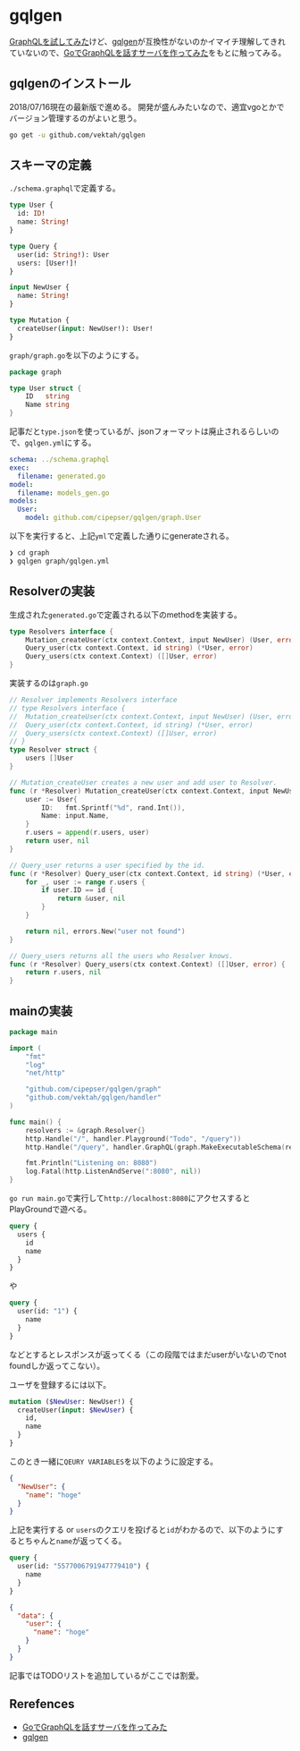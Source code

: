 # gqlgen

[GraphQLを試してみた](https://github.com/cipepser/graphql-sample)けど、[gqlgen](https://github.com/vektah/gqlgen)が互換性がないのかイマイチ理解してきれていないので、[GoでGraphQLを話すサーバを作ってみた](https://qiita.com/ichikawa_0829/items/964682e3450d828968b9)をもとに触ってみる。

## gqlgenのインストール

2018/07/16現在の最新版で進める。
開発が盛んみたいなので、適宜vgoとかでバージョン管理するのがよいと思う。

```sh
go get -u github.com/vektah/gqlgen
```

## スキーマの定義

`./schema.graphql`で定義する。

```graphql
type User {
  id: ID!
  name: String!
}

type Query {
  user(id: String!): User
  users: [User!]!
}

input NewUser {
  name: String!
}

type Mutation {
  createUser(input: NewUser!): User!
}
```

`graph/graph.go`を以下のようにする。

```go
package graph

type User struct {
	ID   string
	Name string
}
```

記事だと`type.json`を使っているが、jsonフォーマットは廃止されるらしいので、`gqlgen.yml`にする。

```yml
schema: ../schema.graphql
exec:
  filename: generated.go
model:
  filename: models_gen.go
models:
  User:
    model: github.com/cipepser/gqlgen/graph.User
```

以下を実行すると、上記`yml`で定義した通りにgenerateされる。

```sh
❯ cd graph
❯ gqlgen graph/gqlgen.yml
```

## Resolverの実装

生成された`generated.go`で定義される以下のmethodを実装する。

```go
type Resolvers interface {
	Mutation_createUser(ctx context.Context, input NewUser) (User, error)
	Query_user(ctx context.Context, id string) (*User, error)
	Query_users(ctx context.Context) ([]User, error)
}
```

実装するのは`graph.go`

```go
// Resolver implements Resolvers interface
// type Resolvers interface {
// 	Mutation_createUser(ctx context.Context, input NewUser) (User, error)
// 	Query_user(ctx context.Context, id string) (*User, error)
// 	Query_users(ctx context.Context) ([]User, error)
// }
type Resolver struct {
	users []User
}

// Mutation_createUser creates a new user and add user to Resolver.
func (r *Resolver) Mutation_createUser(ctx context.Context, input NewUser) (User, error) {
	user := User{
		ID:   fmt.Sprintf("%d", rand.Int()),
		Name: input.Name,
	}
	r.users = append(r.users, user)
	return user, nil
}

// Query_user returns a user specified by the id.
func (r *Resolver) Query_user(ctx context.Context, id string) (*User, error) {
	for _, user := range r.users {
		if user.ID == id {
			return &user, nil
		}
	}

	return nil, errors.New("user not found")
}

// Query_users returns all the users who Resolver knows.
func (r *Resolver) Query_users(ctx context.Context) ([]User, error) {
	return r.users, nil
}
```

## mainの実装

```go
package main

import (
	"fmt"
	"log"
	"net/http"

	"github.com/cipepser/gqlgen/graph"
	"github.com/vektah/gqlgen/handler"
)

func main() {
	resolvers := &graph.Resolver{}
	http.Handle("/", handler.Playground("Todo", "/query"))
	http.Handle("/query", handler.GraphQL(graph.MakeExecutableSchema(resolvers)))

	fmt.Println("Listening on: 8080")
	log.Fatal(http.ListenAndServe(":8080", nil))
}
```

`go run main.go`で実行して`http://localhost:8080`にアクセスするとPlayGroundで遊べる。

```graphql
query {
  users {
    id
    name
  }
}
```

や

```graphql
query {
  user(id: "1") {
    name
  }
}
```

などとするとレスポンスが返ってくる（この段階ではまだuserがいないのでnot foundしか返ってこない）。

ユーザを登録するには以下。

```graphql
mutation ($NewUser: NewUser!) {
  createUser(input: $NewUser) {
    id,
    name
  }
}
```

このとき一緒に`QEURY VARIABLES`を以下のように設定する。

```json
{
  "NewUser": {
    "name": "hoge"
  }
}
```

上記を実行する or `users`のクエリを投げると`id`がわかるので、以下のようにするとちゃんと`name`が返ってくる。

```graphql
query {
  user(id: "5577006791947779410") {
    name
  }
}
```

```json
{
  "data": {
    "user": {
      "name": "hoge"
    }
  }
}
```

記事ではTODOリストを追加しているがここでは割愛。

## Rerefences
* [GoでGraphQLを話すサーバを作ってみた](https://qiita.com/ichikawa_0829/items/964682e3450d828968b9)
* [gqlgen](https://github.com/vektah/gqlgen)